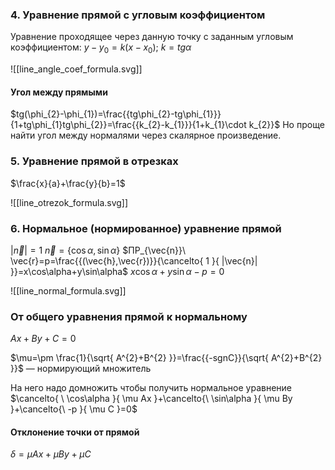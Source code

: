
### 4. Уравнение прямой с угловым коэффициентом

Уравнение проходящее через данную точку с заданным угловым коэффициентом:
$y-y_{0}=k(x-x_{0}); \ k=tg\alpha$

![[line_angle_coef_formula.svg]]
#### Угол между прямыми
$tg(\phi_{2}-\phi_{1})=\frac{{tg\phi_{2}-tg\phi_{1}}}{1+tg\phi_{1}tg\phi_{2}}=\frac{{k_{2}-k_{1}}}{1+k_{1}\cdot k_{2}}$
Но проще найти угол между нормалями через скалярное произведение.

### 5. Уравнение прямой в отрезках

$\frac{x}{a}+\frac{y}{b}=1$

![[line_otrezok_formula.svg]]
### 6. Нормальное (нормированное) уравнение прямой

$|\vec{n}|=1$
$\vec{n}=\{\cos \alpha,\sin \alpha\}$
$ПР_{\vec{n}}\ \vec{r}=p=\frac{{(\vec{h},\vec{r})}}{\cancelto{ 1 }{ |\vec{n}| }}=x\cos\alpha+y\sin\alpha$
$x\cos\alpha+y\sin \alpha-p=0$

![[line_normal_formula.svg]]
### От общего уравнения прямой к нормальному

$Ax+By+C=0$

$\mu=\pm \frac{1}{\sqrt{ A^{2}+B^{2} }}=\frac{{-sgnC}}{\sqrt{ A^{2}+B^{2} }}$ — нормирующий множитель

На него надо домножить чтобы получить нормальное уравнение
$\cancelto{ \ \cos\alpha }{ \mu Ax }+\cancelto{\ \sin\alpha }{ \mu By }+\cancelto{\ -p }{ \mu C }=0$

#### Отклонение точки от прямой
$\delta=\mu Ax+\mu By+\mu C$